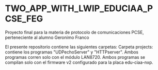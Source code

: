 # TWO_APP_WITH_LWIP_EDUCIAA_PCSE_FEG
Proyecto final para la materia de protocolo de comunicaciones PCSE, perteneciente al alumno Geronimo Franco

El presente repositorio contiene las siguientes carpetas:
Carpeta projects: contiene los programas "UDPechoServer" y "HTTPserver".
Ambos programas corren solo con el módulo LAN8720.
Ambos programas se compilan solo con el firmware v2 configurado para la placa edu-ciaa-nxp.
